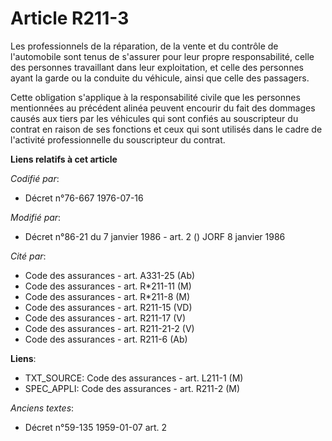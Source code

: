 # Article R211-3

Les professionnels de la réparation, de la vente et du contrôle de l'automobile sont tenus de s'assurer pour leur propre
responsabilité, celle des personnes travaillant dans leur exploitation, et celle des personnes ayant la garde ou la conduite
du véhicule, ainsi que celle des passagers.

Cette obligation s'applique à la responsabilité civile que les personnes mentionnées au précédent alinéa peuvent encourir du
fait des dommages causés aux tiers par les véhicules qui sont confiés au souscripteur du contrat en raison de ses fonctions
et ceux qui sont utilisés dans le cadre de l'activité professionnelle du souscripteur du contrat.

**Liens relatifs à cet article**

_Codifié par_:

  - Décret n°76-667 1976-07-16

_Modifié par_:

  - Décret n°86-21 du 7 janvier 1986 - art. 2 () JORF 8 janvier 1986

_Cité par_:

  - Code des assurances - art. A331-25 (Ab)
  - Code des assurances - art. R*211-11 (M)
  - Code des assurances - art. R*211-8 (M)
  - Code des assurances - art. R211-15 (VD)
  - Code des assurances - art. R211-17 (V)
  - Code des assurances - art. R211-21-2 (V)
  - Code des assurances - art. R211-6 (Ab)

**Liens**:

  - TXT_SOURCE: Code des assurances - art. L211-1 (M)
  - SPEC_APPLI: Code des assurances - art. R211-2 (M)

_Anciens textes_:

  - Décret n°59-135 1959-01-07 art. 2
